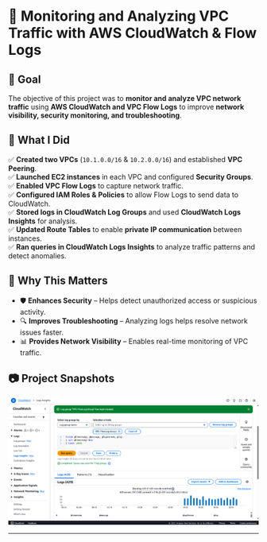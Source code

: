 # 🚀 Monitoring and Analyzing VPC Traffic with AWS CloudWatch & Flow Logs  

## 🎯 Goal  
The objective of this project was to **monitor and analyze VPC network traffic** using **AWS CloudWatch and VPC Flow Logs** to improve **network visibility, security monitoring, and troubleshooting**.  

## 🔧 What I Did  

✅ **Created two VPCs** (`10.1.0.0/16` & `10.2.0.0/16`) and established **VPC Peering**.  
✅ **Launched EC2 instances** in each VPC and configured **Security Groups**.  
✅ **Enabled VPC Flow Logs** to capture network traffic.  
✅ **Configured IAM Roles & Policies** to allow Flow Logs to send data to CloudWatch.  
✅ **Stored logs in CloudWatch Log Groups** and used **CloudWatch Logs Insights** for analysis.  
✅ **Updated Route Tables** to enable **private IP communication** between instances.  
✅ **Ran queries in CloudWatch Logs Insights** to analyze traffic patterns and detect anomalies.  

## 📌 Why This Matters  
- 🛡️ **Enhances Security** – Helps detect unauthorized access or suspicious activity.  
- 🔍 **Improves Troubleshooting** – Analyzing logs helps resolve network issues faster.  
- 📊 **Provides Network Visibility** – Enables real-time monitoring of VPC traffic.  

## 📷 Project Snapshots  
![Log-Insight](Log-Insights-1.png)  

---


